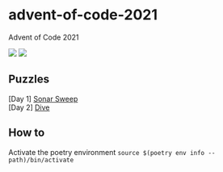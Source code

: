 # advent-of-code-2021
Advent of Code 2021

![](https://img.shields.io/badge/days%20completed-2-red) 
![](https://img.shields.io/badge/stars%20⭐-4-yellow)	

## Puzzles

[Day 1] [Sonar Sweep](puzzles/01-01-12.md) \
[Day 2] [Dive](puzzles/02-02-12.md)

## How to
Activate the poetry environment `source $(poetry env info --path)/bin/activate`


